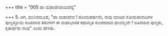 +++
title = "005 ಹಾ ಮಹಾದೇವಾಯಿದೆನ್ತೈ"

+++
5. ಆಗ, ಮುನಿಸಮೂಹ, "ಹಾ ಮಹಾದೇವ ! ರೋಮಹರ್ಷಣೀ, ನಾವು ಮಾಡಿದ ಸೋಮಪಾನಾದಿಗಳ ಪುಣ್ಯಸ್ತೋಮ ರೂಪವಾದ ತರುಗಳಿಗೆ ಈ ಮಹಾಭಾರತ ಕಥಾಮೃತ ಸುಂದರವಾದ ಫಲವಲ್ಲವೇ ! ಅತಿಶಯದ ಪುಣ್ಯರು, ಕೃತಾರ್ಥರು ನಾವು" ಎಂದು ಹೇಳಿತು.